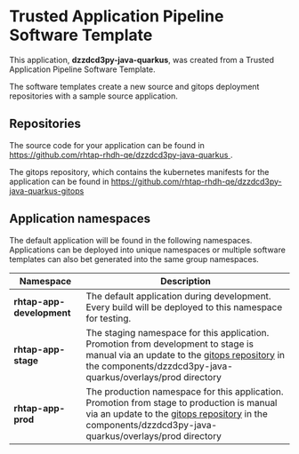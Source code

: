# Trusted Application Pipeline Software Template

This application, **dzzdcd3py-java-quarkus**, was created from a Trusted Application Pipeline Software Template.

The software templates create a new source and gitops deployment repositories with a sample source application. 

## Repositories

The source code for your application can be found in [https://github.com/rhtap-rhdh-qe/dzzdcd3py-java-quarkus ](https://github.com/rhtap-rhdh-qe/dzzdcd3py-java-quarkus ).
 
The gitops repository, which contains the kubernetes manifests for the application can be found in 
[https://github.com/rhtap-rhdh-qe/dzzdcd3py-java-quarkus-gitops ](https://github.com/rhtap-rhdh-qe/dzzdcd3py-java-quarkus-gitops ) 

## Application namespaces 

The default application will be found in the following namespaces. Applications can be deployed into unique namespaces or multiple software templates can also bet generated into the same group namespaces.  

|  Namespace   |  Description   |  
| -------- | -------- |   
| **rhtap-app-development** | The default application during development. Every build will be deployed to this namespace for testing. | 
| **rhtap-app-stage** | The staging namespace for this application. Promotion from development to stage is manual via an update to the [gitops repository](https://github.com/rhtap-rhdh-qe/dzzdcd3py-java-quarkus-gitops ) in the components/dzzdcd3py-java-quarkus/overlays/prod directory |  
| **rhtap-app-prod** | The production namespace for this application. Promotion from stage to production is manual via an update to the [gitops repository](https://github.com/rhtap-rhdh-qe/dzzdcd3py-java-quarkus-gitops ) in the components/dzzdcd3py-java-quarkus/overlays/prod directory | 